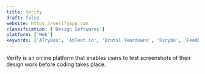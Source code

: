 ```yaml
---
title: Verify
draft: false 
website: https://verifyapp.com
classification: ['Design Softwares']
platform: ['Web']
keywords: ['ATryBox', 'AbTest.io', 'Brutal Teardowns', 'Evrybo', 'Feedback Tools', 'Feng-GUI', 'Filestage', 'Marketing Optimizer', 'Paste', 'Peek by UserTesting', 'ProjectHuddle', 'ReviewStudio', 'Shotgun', 'StoreMaven', 'TestFairy', 'Testlio', 'Userbrain', 'Zoho PageSense']
---
```

Verify is an online platform that enables users to test screenshots of their design work before coding takes place.